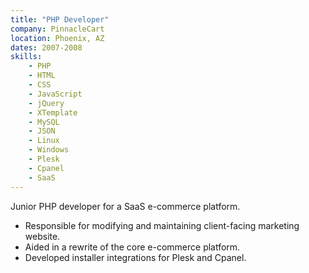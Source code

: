 ```yaml
---
title: "PHP Developer"
company: PinnacleCart
location: Phoenix, AZ
dates: 2007-2008
skills:
    - PHP
    - HTML
    - CSS
    - JavaScript
    - jQuery
    - XTemplate
    - MySQL
    - JSON
    - Linux
    - Windows
    - Plesk
    - Cpanel
    - SaaS
---
```


Junior PHP developer for a SaaS e-commerce platform.

- Responsible for modifying and maintaining client-facing marketing website.
- Aided in a rewrite of the core e-commerce platform.
- Developed installer integrations for Plesk and Cpanel.
